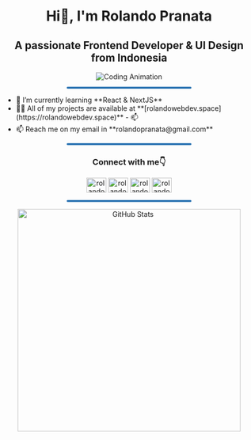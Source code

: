 <div align="center">
   <h1 style="text-align: center;">Hi👋, I'm Rolando Pranata</h1>
   <h2 style="text-align: center;">A passionate Frontend Developer & UI Design from Indonesia</h2>  
   <img alt="Coding Animation"
      src="https://raw.githubusercontent.com/gist/patevs/b007a0e98fb216438d4cbf559fac4166/raw/88f20c9d749d756be63f22b09f3c4ac570bc5101/programming.gif" />

   <hr style="height: 4px; margin-block: 12px; background-color: #2c74b3; width: 50%; border: none; border-radius: 12px;"/>

   <ul align="left">
     <li>🌱 I’m currently learning **React & NextJS**</li>
     <li>
       👨‍💻 All of my projects are available at
       **[rolandowebdev.space](https://rolandowebdev.space)** - 📫
     </li>
     <li>📫 Reach me on my email in **rolandopranata@gmail.com**</li>
   </ul>
      
   <hr style="height: 4px; margin-block: 12px; background-color: #2c74b3; width: 50%; border: none; border-radius: 12px;"/>

   <h3>Connect with me👇</h3>
     <a
       style="text-decoration: none"
       href="https://instagram.com/rolandowebdev"
       target="blank"
       ><img
         src="https://raw.githubusercontent.com/rahuldkjain/github-profile-readme-generator/master/src/images/icons/Social/instagram.svg"
         alt="rolandowebdev"
         height="30"
         width="40"
     /></a>
     <a
       style="text-decoration: none"
       href="https://twitter.com/rolandowebdev"
       target="blank"
       ><img
         src="https://raw.githubusercontent.com/rahuldkjain/github-profile-readme-generator/master/src/images/icons/Social/twitter.svg"
         alt="rolandowebdev"
         height="30"
         width="40"
     /></a>
     <a
       style="text-decoration: none"
       href="https://linkedin.com/in/rolandowebdev"
       target="blank"
       ><img
         src="https://raw.githubusercontent.com/rahuldkjain/github-profile-readme-generator/master/src/images/icons/Social/linked-in-alt.svg"
         alt="rolandowebdev"
         height="30"
         width="40"
     /></a>
     <a
       style="text-decoration: none"
       href="https://www.youtube.com/c/rolandowebdev"
       target="blank"
       ><img
         src="https://raw.githubusercontent.com/rahuldkjain/github-profile-readme-generator/master/src/images/icons/Social/youtube.svg"
         alt="rolandowebdev"
         height="30"
         width="40"
     /></a>

   <hr style="height: 4px; margin-block: 12px; background-color: #2c74b3; width: 50%; border: none; border-radius: 12px;"/>
   
   <img src="https://github-readme-stats.vercel.app/api?username=rolandowebdev&theme=react&show_icons=true&custom_title=Rolando%20Pranata%27s%20GitHub%20Stats"
   width="450" alt="GitHub Stats" />
   
</div>
